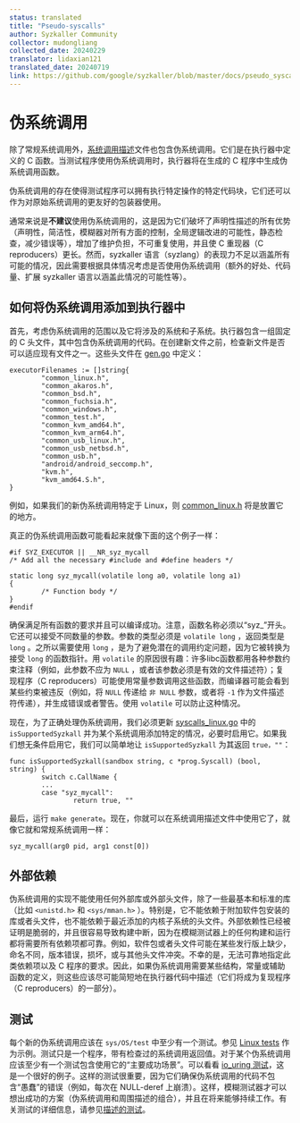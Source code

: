 ```yaml
---
status: translated
title: "Pseudo-syscalls"
author: Syzkaller Community
collector: mudongliang
collected_date: 20240229
translator: lidaxian121
translated_date: 20240719
link: https://github.com/google/syzkaller/blob/master/docs/pseudo_syscalls.md
---
```


# 伪系统调用

除了常规系统调用外，[系统调用描述](syscall_descriptions.md)文件也包含伪系统调用。它们是在执行器中定义的 C 函数。当测试程序使用伪系统调用时，执行器将在生成的 C 程序中生成伪系统调用函数。

伪系统调用的存在使得测试程序可以拥有执行特定操作的特定代码块，它们还可以作为对原始系统调用的更友好的包装器使用。

通常来说是**不建议**使用伪系统调用的，这是因为它们破坏了声明性描述的所有优势（声明性，简洁性，模糊器对所有方面的控制，全局逻辑改进的可能性，静态检查，减少错误等），增加了维护负担，不可重复使用，并且使 C 重现器（C reproducers）更长。然而，syzkaller 语言（syzlang）的表现力不足以涵盖所有可能的情况，因此需要根据具体情况考虑是否使用伪系统调用（额外的好处、代码量、扩展 syzkaller 语言以涵盖此情况的可能性等）。

## 如何将伪系统调用添加到执行器中

首先，考虑伪系统调用的范围以及它将涉及的系统和子系统。执行器包含一组固定的 C 头文件，其中包含伪系统调用的代码。在创建新文件之前，检查新文件是否可以适应现有文件之一。这些头文件在 [gen.go](https://chat.openai.com/pkg/csource/gen.go) 中定义：

    executorFilenames := []string{
            "common_linux.h",
            "common_akaros.h",
            "common_bsd.h",
            "common_fuchsia.h",
            "common_windows.h",
            "common_test.h",
            "common_kvm_amd64.h",
            "common_kvm_arm64.h",
            "common_usb_linux.h",
            "common_usb_netbsd.h",
            "common_usb.h",
            "android/android_seccomp.h",
            "kvm.h",
            "kvm_amd64.S.h",
    }

例如，如果我们的新伪系统调用特定于 Linux，则 [common_linux.h](https://chat.openai.com/executor/common_linux.h) 将是放置它的地方。

真正的伪系统调用函数可能看起来就像下面的这个例子一样：

    #if SYZ_EXECUTOR || __NR_syz_mycall
    /* Add all the necessary #include and #define headers */
    
    static long syz_mycall(volatile long a0, volatile long a1)
    {
            /* Function body */
    }
    #endif

确保满足所有函数的要求并且可以编译成功。注意，函数名称必须以“syz_”开头。它还可以接受不同数量的参数。参数的类型必须是 `volatile long` ，返回类型是 `long` 。之所以需要使用 `long` ，是为了避免潜在的调用约定问题，因为它被转换为接受 `long` 的函数指针。用 `volatile` 的原因很有趣：许多libc函数都用各种参数约束注释（例如，此参数不应为 `NULL` ，或者该参数必须是有效的文件描述符）；复现程序（C reproducers）可能使用常量参数调用这些函数，而编译器可能会看到某些约束被违反（例如，将  `NULL`  传递给 `非 NULL` 参数，或者将 `-1` 作为文件描述符传递），并生成错误或者警告。使用 `volatile` 可以防止这种情况。

现在，为了正确处理伪系统调用，我们必须更新 [syscalls_linux.go](https://chat.openai.com/pkg/host/syscalls_linux.go) 中的 `isSupportedSyzkall` 并为某个系统调用添加特定的情况，必要时启用它。如果我们想无条件启用它，我们可以简单地让 `isSupportedSyzkall` 为其返回 `true，""`：

    func isSupportedSyzkall(sandbox string, c *prog.Syscall) (bool, string) {
            switch c.CallName {
            ...
            case "syz_mycall":
                    return true, ""

最后，运行 `make generate`。现在，你就可以在系统调用描述文件中使用它了，就像它就和常规系统调用一样：

    syz_mycall(arg0 pid, arg1 const[0])

<div id="dependencies"/>

## 外部依赖

伪系统调用的实现不能使用任何外部库或外部头文件，除了一些最基本和标准的库（比如 `<unistd.h>` 和 `<sys/mman.h>` ）。特别是，它不能依赖于附加软件包安装的库或者头文件，也不能依赖于最近添加的内核子系统的头文件。外部依赖性已经被证明是脆弱的，并且很容易导致构建中断，因为在模糊测试器上的任何构建和运行都将需要所有依赖项都可靠。例如，软件包或者头文件可能在某些发行版上缺少，命名不同，版本错误，损坏，或与其他头文件冲突。不幸的是，无法可靠地指定此类依赖项以及 C 程序的要求。因此，如果伪系统调用需要某些结构，常量或辅助函数的定义，则这些应该尽可能简短地在执行器代码中描述（它们将成为复现程序（C reproducers）的一部分）。

## 测试

每个新的伪系统调用应该在 `sys/OS/test` 中至少有一个测试。参见 [Linux tests](https://chat.openai.com/sys/linux/test) 作为示例。测试只是一个程序，带有检查过的系统调用返回值。对于某个伪系统调用应该至少有一个测试包含使用它的“主要成功场景”。可以看看 [io_uring 测试](sys/linux/test/io_uring)，这是一个很好的例子。这样的测试很重要，因为它们确保伪系统调用的代码不包含“愚蠢”的错误（例如，每次在 NULL-deref 上崩溃）。这样，模糊测试器才可以想出成功的方案（伪系统调用和周围描述的组合），并且在将来能够持续工作。有关测试的详细信息，请参见[描述的测试](syscall_descriptions.md#testing)。
